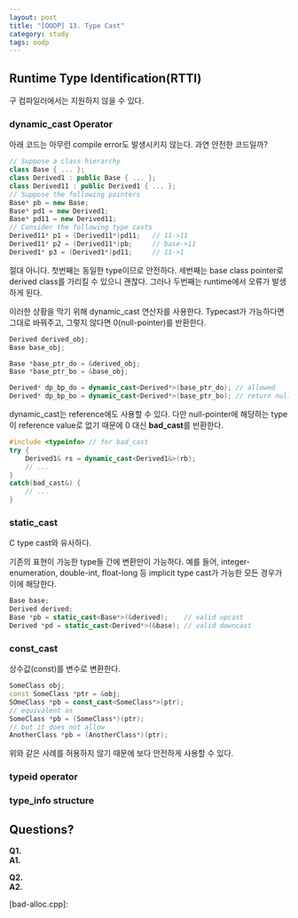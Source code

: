 ```yaml
---
layout: post
title: "[OODP] 13. Type Cast"
category: study
tags: oodp
---
```


## Runtime Type Identification(RTTI)
구 컴파일러에서는 지원하지 않을 수 있다.

### dynamic_cast Operator
아래 코드는 아무런 compile error도 발생시키지 않는다. 과연 안전한 코드일까?
```c++
// Suppose a class hierarchy
class Base { ... };
class Derived1 : public Base { ... };
class Derived11 : public Derived1 { ... };
// Suppose the following pointers
Base* pb = new Base;
Base* pd1 = new Derived1;
Base* pd11 = new Derived11;
// Consider the following type casts
Derived11* p1 = (Derived11*)pd11;   // 11->11
Derived11* p2 = (Derived11*)pb;     // base->11
Derived1* p3 = (Derived1*)pd11;     // 11->1
```
절대 아니다. 첫번째는 동일한 type이므로 안전하다. 세번째는 base class pointer로 derived class를 가리킬 수 있으니 괜찮다.
그러나 두번째는 runtime에서 오류가 발생하게 된다.

이러한 상황을 막기 위해 dynamic_cast 연산자를 사용한다.
Typecast가 가능하다면 그대로 바꿔주고, 그렇지 않다면 0(null-pointer)를 반환한다.
```c++
Derived derived_obj;
Base base_obj;

Base *base_ptr_do = &derived_obj;
Base *base_ptr_bo = &base_obj;

Derived* dp_bp_do = dynamic_cast<Derived*>(base_ptr_do); // allowed
Derived* dp_bp_bo = dynamic_cast<Derived*>(base_ptr_bo); // return nullptr
```
dynamic_cast는 reference에도 사용할 수 있다. 다만 null-pointer에 해당하는 type이 reference value로 없기 때문에 0 대신 **bad_cast**를 반환한다.
```c++
#include <typeinfo> // for bad_cast
try {
    Derived1& rs = dynamic_cast<Derived1&>(rb);
    // ...
}
catch(bad_cast&) {
    // ...
}
```

### static_cast
C type cast와 유사하다.

기존의 표현이 가능한 type들 간에 변환만이 가능하다.
예를 들어, integer-enumeration, double-int, float-long 등 implicit type cast가 가능한 모든 경우가 이에 해당한다.
```c++
Base base;
Derived derived;
Base *pb = static_cast<Base*>(&derived);    // valid upcast
Derived *pd = static_cast<Derived*>(&base); // valid downcast
```

### const_cast
상수값(const)를 변수로 변환한다.
```c++
SomeClass obj;
const SomeClass *ptr = &obj;
SOmeClass *pb = const_cast<SomeClass*>(ptr);
// equivalent as
SomeClass *pb = (SomeClass*)(ptr);
// but it does not allow
AnotherClass *pb = (AnotherClass*)(ptr);
```
위와 같은 사례를 허용하지 않기 때문에 보다 안전하게 사용할 수 있다.

### typeid operator

### type_info structure

## Questions?
**Q1.**    <br>
**A1.** 

**Q2.**      <br>
**A2.** 

<!-- Links -->
[error-abort.cpp]:
[error-return.cpp]:
[error-try-catch]:
[error-throw-object]: 
[bad-alloc.cpp]: 